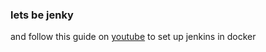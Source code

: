 ### lets be jenky

and follow this guide on [youtube](https://www.youtube.com/watch?v=pMO26j2OUME) to set up jenkins in docker